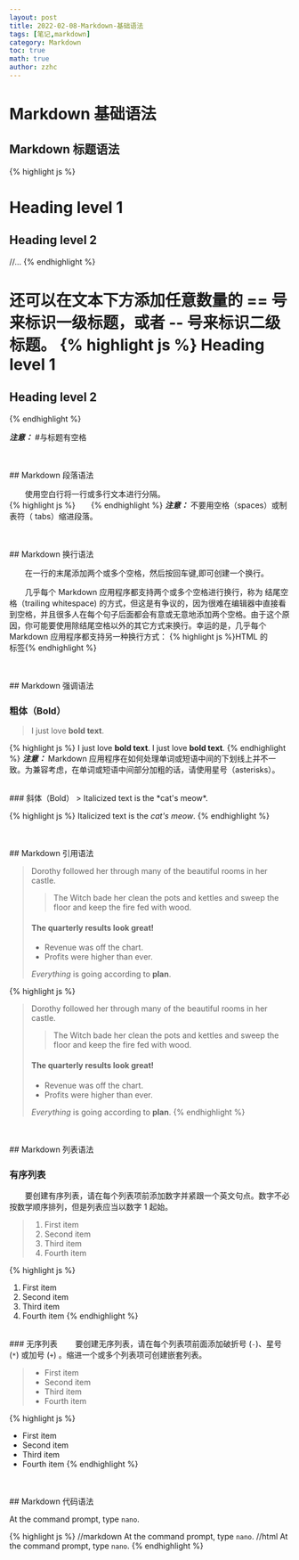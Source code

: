 ```yaml
---
layout: post
title: 2022-02-08-Markdown-基础语法
tags: [笔记,markdown]
category: Markdown
toc: true
math: true
author: zzhc
---
```

# **Markdown 基础语法**


## Markdown 标题语法

{% highlight js %}
# Heading level 1
## Heading level 2
//...
{% endhighlight %}

还可以在文本下方添加任意数量的 == 号来标识一级标题，或者 -- 号来标识二级标题。
{% highlight js %}
Heading level 1
===============

Heading level 2
---------------
{% endhighlight %}

<i class="fas fa-exclamation"></i>***注意：*** #与标题有空格


<br>
<br>
## Markdown 段落语法

&emsp;&emsp;使用空白行将一行或多行文本进行分隔。
<br>
{% highlight js %}&emsp;&emsp;{% endhighlight %} 
<i class="fas fa-exclamation"></i>***注意：*** 不要用空格（spaces）或制表符（ tabs）缩进段落。


<br>
<br>
## Markdown 换行语法

&emsp;&emsp;在一行的末尾添加两个或多个空格，然后按回车键,即可创建一个换行。

&emsp;&emsp;几乎每个 Markdown 应用程序都支持两个或多个空格进行换行，称为 结尾空格（trailing whitespace) 的方式，但这是有争议的，因为很难在编辑器中直接看到空格，并且很多人在每个句子后面都会有意或无意地添加两个空格。由于这个原因，你可能要使用除结尾空格以外的其它方式来换行。幸运的是，几乎每个 Markdown 应用程序都支持另一种换行方式： {% highlight js %}HTML 的<br>标签{% endhighlight %} 


<br>
<br>
## Markdown 强调语法

### 粗体（Bold）
> I just love **bold text**.

{% highlight js %}
I just love **bold text**.
I just love __bold text__.
{% endhighlight %}
<i class="fas fa-exclamation"></i>***注意：*** Markdown 应用程序在如何处理单词或短语中间的下划线上并不一致。为兼容考虑，在单词或短语中间部分加粗的话，请使用星号（asterisks）。

<br>
### 斜体（Bold）
> Italicized text is the *cat's meow*. 

{% highlight js %}
Italicized text is the *cat's meow*.
{% endhighlight %}


<br>
<br>
## Markdown 引用语法

> Dorothy followed her through many of the beautiful rooms in her castle.
>
>> The Witch bade her clean the pots and kettles and sweep the floor and keep the fire fed with wood.
> #### The quarterly results look great!
>
> - Revenue was off the chart.
> - Profits were higher than ever.
>
>  *Everything* is going according to **plan**.

{% highlight js %}
> Dorothy followed her through many of the beautiful rooms in her castle.
>
>> The Witch bade her clean the pots and kettles and sweep the floor and keep the fire fed with wood.
> #### The quarterly results look great!
>
> - Revenue was off the chart.
> - Profits were higher than ever.
>
>  *Everything* is going according to **plan**.
{% endhighlight %}


<br>
<br>
## Markdown 列表语法

### 有序列表
&emsp;&emsp;要创建有序列表，请在每个列表项前添加数字并紧跟一个英文句点。数字不必按数学顺序排列，但是列表应当以数字 1 起始。
>1. First item
>2. Second item
>3. Third item
>4. Fourth item

{% highlight js %}
1. First item
2. Second item
3. Third item
4. Fourth item
{% endhighlight %}

<br>
### 无序列表
&emsp;&emsp;要创建无序列表，请在每个列表项前面添加破折号 (<code>-</code>)、星号 (<code>*</code>) 或加号 (<code>+</code>) 。缩进一个或多个列表项可创建嵌套列表。

> - First item
> - Second item
> - Third item
> - Fourth item

{% highlight js %}
- First item
- Second item
- Third item
- Fourth item
{% endhighlight %}


<br>
<br>
## Markdown 代码语法

At the command prompt, type `nano`.

{% highlight js %}
//markdown
At the command prompt, type `nano`.
//html
At the command prompt, type <code>nano</code>.
{% endhighlight %}